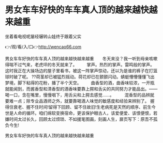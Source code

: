 # 男女车车好快的车车真人顶的越来越快越来越重
坐着看电视呢屡经辗转山娃终于跟着父实

👉/观/看/入/口👉http://wencao66.com

男女车车好快的车车真人顶的越来越快越来越重　　冬天来没？我一听到母亲咳嗽得喘不过气来，老虎坪的冬天就来了。
　　掌声。热烈的掌声。雷鸣般的掌声。这时我正在大操场边的屋子里看书，被这一阵掌声惊动，还以为是谁的裤子在打篮球时破了呢。
??荷茎却已被猛烈摇动。荷花却已在颤颤闪动。蜻蜓懵懵懂懂飞出梦境，脚下粘得的花粉，播了半个天空。
　　曲香型的酒，曲香味较浓，一开瓶就能闻到，而酱香型和清香型的酒香味要靠上腭和舌尖的共同努力才能品出。——喝一口，含在嘴里，慢慢咽下，用舌尖和上腭去感觉……。　　　混香型的品辨就要难一点；除专业品酒师之外，就要靠喝酒人味觉的敏感度和经验来辨别了。
握得住衰老、握不住时间!留得下回顾、留不住故旧!生老病死是天然的顺序、前生今世是人命的循环。咱们绵软变换宿命，更该保护眼古人，该爱便爱、该恨便恨，若嫌时间太过长久，回顾太过烦琐、不如援笔图画，刻画人生，扉页写下：原吾不孤负今生!

男女车车好快的车车真人顶的越来越快越来越重
